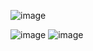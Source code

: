![image](https://github.com/user-attachments/assets/e64248ac-26f7-4c4c-b084-f3de6c1dc8ff)

![image](https://github.com/user-attachments/assets/0c9f4c44-8789-4f01-9a6f-6777e8627abd)
![image](https://github.com/user-attachments/assets/7d05df75-a5f5-4f89-8c77-d30aada6cde5)
